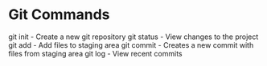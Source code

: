 # Git Commands

git init - Create a new git repository
git status - View changes to the project
git add - Add files to staging area
git commit - Creates a new commit with files from staging area
git log - View recent commits